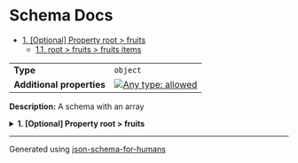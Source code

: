 # Schema Docs

- [1. [Optional] Property root > fruits](#fruits)
  - [1.1. root > fruits > fruits items](#autogenerated_heading_2)

|                           |                                                                                                                                   |
| ------------------------- | --------------------------------------------------------------------------------------------------------------------------------- |
| **Type**                  | `object`                                                                                                                          |
| **Additional properties** | [![Any type: allowed](https://img.shields.io/badge/Any%20type-allowed-green)](# "Additional Properties of any type are allowed.") |

**Description:** A schema with an array

<details>
<summary>
<strong> <a name="fruits"></a>1. [Optional] Property root > fruits</strong>  

</summary>
<blockquote>

|          |                   |
| -------- | ----------------- |
| **Type** | `array of string` |

|                      | Array restrictions |
| -------------------- | ------------------ |
| **Min items**        | N/A                |
| **Max items**        | N/A                |
| **Items unicity**    | False              |
| **Additional items** | False              |
| **Tuple validation** | See below          |

| Each item of this array must be | Description |
| ------------------------------- | ----------- |
| [fruits items](#fruits_items)   | -           |

### <a name="autogenerated_heading_2"></a>1.1. root > fruits > fruits items

|          |          |
| -------- | -------- |
| **Type** | `string` |

**Example:**

```json
"apple"
```

**Example:**

```json
[
    "apple",
    "banana"
]
```

</blockquote>
</details>

----------------------------------------------------------------------------------------------------------------------------
Generated using [json-schema-for-humans](https://github.com/coveooss/json-schema-for-humans)
